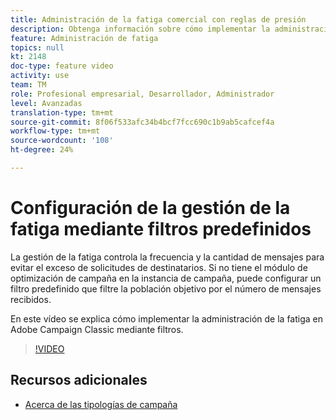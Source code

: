 ```yaml
---
title: Administración de la fatiga comercial con reglas de presión
description: Obtenga información sobre cómo implementar la administración de la fatiga en Adobe Campaign Classic mediante filtros.
feature: Administración de fatiga
topics: null
kt: 2148
doc-type: feature video
activity: use
team: TM
role: Profesional empresarial, Desarrollador, Administrador
level: Avanzadas
translation-type: tm+mt
source-git-commit: 8f06f533afc34b4bcf7fcc690c1b9ab5cafcef4a
workflow-type: tm+mt
source-wordcount: '108'
ht-degree: 24%

---
```



# Configuración de la gestión de la fatiga mediante filtros predefinidos

La gestión de la fatiga controla la frecuencia y la cantidad de mensajes para evitar el exceso de solicitudes de destinatarios. Si no tiene el módulo de optimización de campaña en la instancia de campaña, puede configurar un filtro predefinido que filtre la población objetivo por el número de mensajes recibidos.

En este vídeo se explica cómo implementar la administración de la fatiga en Adobe Campaign Classic mediante filtros.

>[!VIDEO](https://video.tv.adobe.com/v/25091?quality=12)

## Recursos adicionales

* [Acerca de las tipologías de campaña](https://docs.adobe.com/content/help/en/campaign-classic/using/orchestrating-campaigns/campaign-optimization/about-campaign-typologies.html)
